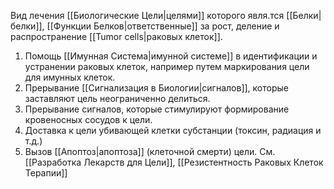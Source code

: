 Вид лечения [[Биологические Цели|целями]] которого явля.тся [[Белки|белки]], [[Функции Белков|ответственные]] за рост, деление и распространение [[Tumor cells|раковых клеток]].
1. Помощь [[Имунная Система|имунной системе]] в идентификации и устранении раковых клеток, например путем маркирования цели для имунных клеток.
2. Прерывание [[Сигнализация в Биологии|сигналов]], которые заставляют цель неограниченно делиться.
3. Прерывание сигналов, которые стимулируют формирование кровеносных сосудов к цели.
4. Доставка к цели убивающей клетки субстанции (токсин, радиация и т.д.)
5. Вызов [[Апоптоз|апоптоза]] (клеточной смерти) цели.
См. [[Разработка Лекарств для Цели]], [[Резистентность Раковых Клеток Терапии]]
